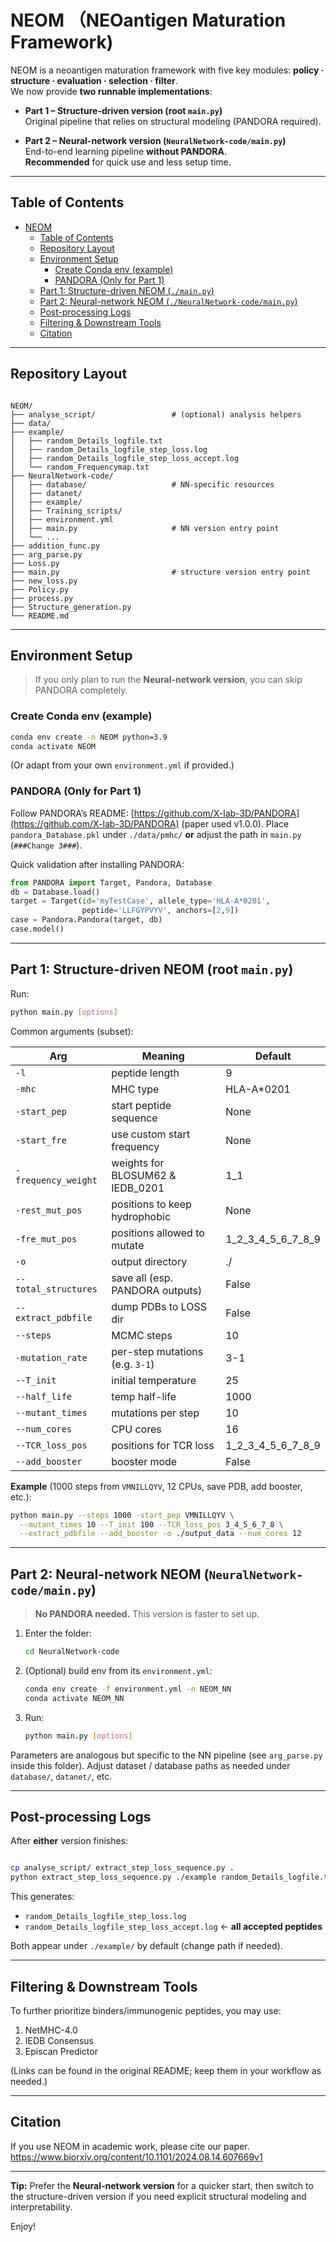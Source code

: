 # NEOM （NEOantigen Maturation Framework)

NEOM is a neoantigen maturation framework with five key modules: **policy · structure · evaluation · selection · filter**.  
We now provide **two runnable implementations**:

- **Part 1 – Structure-driven version (root `main.py`)**  
  Original pipeline that relies on structural modeling (PANDORA required).

- **Part 2 – Neural-network version (`NeuralNetwork-code/main.py`)**  
  End-to-end learning pipeline **without PANDORA**.  
  **Recommended** for quick use and less setup time.

---

## Table of Contents

- [NEOM](#neom)
  - [Table of Contents](#table-of-contents)
  - [Repository Layout](#repository-layout)
  - [Environment Setup](#environment-setup)
    - [Create Conda env (example)](#create-conda-env-example)
    - [PANDORA (Only for Part 1)](#pandora-only-for-part-1)
  - [Part 1: Structure-driven NEOM (`./main.py`)](#part-1-structure-driven-neom-root-mainpy)
  - [Part 2: Neural-network NEOM (`./NeuralNetwork-code/main.py`)](#part-2-neural-network-neom-neuralnetwork-codemainpy)
  - [Post-processing Logs](#post-processing-logs)
  - [Filtering \& Downstream Tools](#filtering--downstream-tools)
  - [Citation](#citation)

---

## Repository Layout

```

NEOM/
├── analyse_script/                 # (optional) analysis helpers
├── data/
├── example/
│   ├── random_Details_logfile.txt
│   ├── random_Details_logfile_step_loss.log
│   ├── random_Details_logfile_step_loss_accept.log
│   └── random_Frequencymap.txt
├── NeuralNetwork-code/
│   ├── database/                   # NN-specific resources
│   ├── datanet/
│   ├── example/
│   ├── Training_scripts/
│   ├── environment.yml
│   ├── main.py                     # NN version entry point
│   └── ...
├── addition_func.py
├── arg_parse.py
├── Loss.py
├── main.py                         # structure version entry point
├── new_loss.py
├── Policy.py
├── process.py
├── Structure_generation.py
└── README.md

````

---

## Environment Setup

> If you only plan to run the **Neural-network version**, you can skip PANDORA completely.

### Create Conda env (example)

```bash
conda env create -n NEOM python=3.9
conda activate NEOM
````

(Or adapt from your own `environment.yml` if provided.)

### PANDORA (Only for Part 1)

Follow PANDORA’s README: [https://github.com/X-lab-3D/PANDORA](https://github.com/X-lab-3D/PANDORA) (paper used v1.0.0).
Place `pandora_Database.pkl` under `./data/pmhc/` **or** adjust the path in `main.py` (`###Change 3###`).

Quick validation after installing PANDORA:

```python
from PANDORA import Target, Pandora, Database
db = Database.load()
target = Target(id='myTestCase', allele_type='HLA-A*0201',
                peptide='LLFGYPVYV', anchors=[2,9])
case = Pandora.Pandora(target, db)
case.model()
```

---

## Part 1: Structure-driven NEOM (root `main.py`)

Run:

```bash
python main.py [options]
```

Common arguments (subset):

| Arg                  | Meaning                           | Default                   |
| -------------------- | --------------------------------- | ------------------------- |
| `-l`                 | peptide length                    | 9                         |
| `-mhc`               | MHC type                          | HLA-A\*0201               |
| `-start_pep`         | start peptide sequence            | None                      |
| `-start_fre`         | use custom start frequency        | None                      |
| `-frequency_weight`  | weights for BLOSUM62 & IEDB\_0201 | 1\_1                      |
| `-rest_mut_pos`      | positions to keep hydrophobic     | None                      |
| `-fre_mut_pos`       | positions allowed to mutate       | 1\_2\_3\_4\_5\_6\_7\_8\_9 |
| `-o`                 | output directory                  | ./                        |
| `--total_structures` | save all (esp. PANDORA outputs)   | False                     |
| `--extract_pdbfile`  | dump PDBs to LOSS dir             | False                     |
| `--steps`            | MCMC steps                        | 10                        |
| `-mutation_rate`     | per-step mutations (e.g. `3-1`)   | 3-1                       |
| `--T_init`           | initial temperature               | 25                        |
| `--half_life`        | temp half-life                    | 1000                      |
| `--mutant_times`     | mutations per step                | 10                        |
| `--num_cores`        | CPU cores                         | 16                        |
| `--TCR_loss_pos`     | positions for TCR loss            | 1\_2\_3\_4\_5\_6\_7\_8\_9 |
| `--add_booster`      | booster mode                      | False                     |

**Example** (1000 steps from `VMNILLQYV`, 12 CPUs, save PDB, add booster, etc.):

```bash
python main.py --steps 1000 -start_pep VMNILLQYV \
  --mutant_times 10 --T_init 100 --TCR_loss_pos 3_4_5_6_7_8 \
  --extract_pdbfile --add_booster -o ./output_data --num_cores 12
```

---

## Part 2: Neural-network NEOM (`NeuralNetwork-code/main.py`)

> **No PANDORA needed.** This version is faster to set up.

1. Enter the folder:

   ```bash
   cd NeuralNetwork-code
   ```

2. (Optional) build env from its `environment.yml`:

   ```bash
   conda env create -f environment.yml -n NEOM_NN
   conda activate NEOM_NN
   ```

3. Run:

   ```bash
   python main.py [options]
   ```

Parameters are analogous but specific to the NN pipeline (see `arg_parse.py` inside this folder). Adjust dataset / database paths as needed under `database/`, `datanet/`, etc.

---

## Post-processing Logs

After **either** version finishes:

```bash

cp analyse_script/ extract_step_loss_sequence.py .
python extract_step_loss_sequence.py ./example random_Details_logfile.txt
```

This generates:

* `random_Details_logfile_step_loss.log`
* `random_Details_logfile_step_loss_accept.log`  ← **all accepted peptides**

Both appear under `./example/` by default (change path if needed).

---

## Filtering & Downstream Tools

To further prioritize binders/immunogenic peptides, you may use:

1. NetMHC-4.0
2. IEDB Consensus
3. Episcan Predictor

(Links can be found in the original README; keep them in your workflow as needed.)

---

## Citation

If you use NEOM in academic work, please cite our paper.
https://www.biorxiv.org/content/10.1101/2024.08.14.607669v1

---

**Tip:** Prefer the **Neural-network version** for a quicker start, then switch to the structure-driven version if you need explicit structural modeling and interpretability.

Enjoy!


